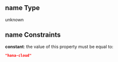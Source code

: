 ## name Type

unknown

## name Constraints

**constant**: the value of this property must be equal to:

```json
"hana-cloud"
```
